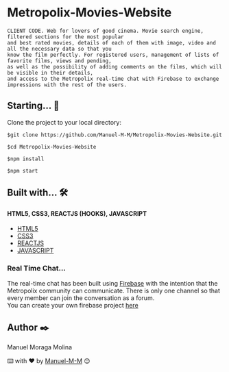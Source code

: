 # Metropolix-Movies-Website

```
CLIENT CODE. Web for lovers of good cinema. Movie search engine, filtered sections for the most popular  
and best rated movies, details of each of them with image, video and all the necessary data so that you  
know the film perfectly. For registered users, management of lists of favorite films, views and pending,  
as well as the possibility of adding comments on the films, which will be visible in their details,  
and access to the Metropolix real-time chat with Firebase to exchange impressions with the rest of the users.
```
## Starting...  🚀
 Clone the project to your local directory:
````
$git clone https://github.com/Manuel-M-M/Metropolix-Movies-Website.git
````
````
$cd Metropolix-Movies-Website
````
````
$npm install
````
````
$npm start
````

## Built with...  🛠️

#### HTML5, CSS3, REACTJS (HOOKS), JAVASCRIPT

- [HTML5](https://developer.mozilla.org/en-US/docs/Web/Guide/HTML/HTML5)
- [CSS3](https://developer.mozilla.org/en-US/docs/Web/CSS) 
- [REACTJS](https://reactjs.org/) 
- [JAVASCRIPT](https://developer.mozilla.org/en-US/docs/Learn/JavaScript/First_steps/What_is_JavaScript)

### Real Time Chat...

The real-time chat has been built using [Firebase](https://en.wikipedia.org/wiki/Firebase) with the intention that the Metropolix community can communicate. There is only one channel so that every member can join the conversation as a forum.  
You can create your own firebase project [here](https://firebase.google.com/)



## Author  ✒️

Manuel Moraga Molina

⌨️ with ❤️ by [Manuel-M-M](https://github.com/Manuel-M-M) 😊


